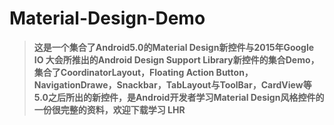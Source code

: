 # Material-Design-Demo
>**这是一个集合了Android5.0的Material Design新控件与2015年Google IO 大会所推出的Android Design Support Library新控件的集合Demo，集合了CoordinatorLayout，Floating Action Button，NavigationDrawe，Snackbar，TabLayout与ToolBar，CardView等5.0之后所出的新控件，是Android开发者学习Material Design风格控件的一份很完整的资料，欢迎下载学习  LHR**
